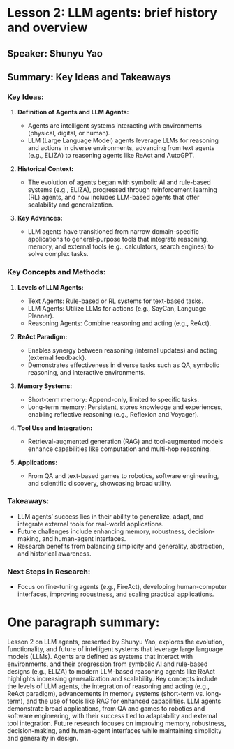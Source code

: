 # Lesson 2: LLM agents: brief history and overview

## Speaker: Shunyu Yao

## Summary: Key Ideas and Takeaways

### Key Ideas:

1. **Definition of Agents and LLM Agents:**
    - Agents are intelligent systems interacting with environments (physical, digital, or human).
    - LLM (Large Language Model) agents leverage LLMs for reasoning and actions in diverse environments, advancing from text agents (e.g., ELIZA) to reasoning agents like ReAct and AutoGPT.

2. **Historical Context:**
    - The evolution of agents began with symbolic AI and rule-based systems (e.g., ELIZA), progressed through reinforcement learning (RL) agents, and now includes LLM-based agents that offer scalability and generalization.

3. **Key Advances:**
    - LLM agents have transitioned from narrow domain-specific applications to general-purpose tools that integrate reasoning, memory, and external tools (e.g., calculators, search engines) to solve complex tasks.

### Key Concepts and Methods:

1. **Levels of LLM Agents:**
    - Text Agents: Rule-based or RL systems for text-based tasks.
    - LLM Agents: Utilize LLMs for actions (e.g., SayCan, Language Planner).
    - Reasoning Agents: Combine reasoning and acting (e.g., ReAct).

2. **ReAct Paradigm:**
    - Enables synergy between reasoning (internal updates) and acting (external feedback).
    - Demonstrates effectiveness in diverse tasks such as QA, symbolic reasoning, and interactive environments.

3. **Memory Systems:**
    - Short-term memory: Append-only, limited to specific tasks.
    - Long-term memory: Persistent, stores knowledge and experiences, enabling reflective reasoning (e.g., Reflexion and Voyager).

4. **Tool Use and Integration:**
    - Retrieval-augmented generation (RAG) and tool-augmented models enhance capabilities like computation and multi-hop reasoning.

5. **Applications:**
    - From QA and text-based games to robotics, software engineering, and scientific discovery, showcasing broad utility.

### Takeaways:

- LLM agents’ success lies in their ability to generalize, adapt, and integrate external tools for real-world applications.
- Future challenges include enhancing memory, robustness, decision-making, and human-agent interfaces.
- Research benefits from balancing simplicity and generality, abstraction, and historical awareness.

### Next Steps in Research:

- Focus on fine-tuning agents (e.g., FireAct), developing human-computer interfaces, improving robustness, and scaling practical applications.

# One paragraph summary:

Lesson 2 on LLM agents, presented by Shunyu Yao, explores the evolution, functionality, and future of intelligent systems that leverage large language models (LLMs). Agents are defined as systems that interact with environments, and their progression from symbolic AI and rule-based designs (e.g., ELIZA) to modern LLM-based reasoning agents like ReAct highlights increasing generalization and scalability. Key concepts include the levels of LLM agents, the integration of reasoning and acting (e.g., ReAct paradigm), advancements in memory systems (short-term vs. long-term), and the use of tools like RAG for enhanced capabilities. LLM agents demonstrate broad applications, from QA and games to robotics and software engineering, with their success tied to adaptability and external tool integration. Future research focuses on improving memory, robustness, decision-making, and human-agent interfaces while maintaining simplicity and generality in design.
